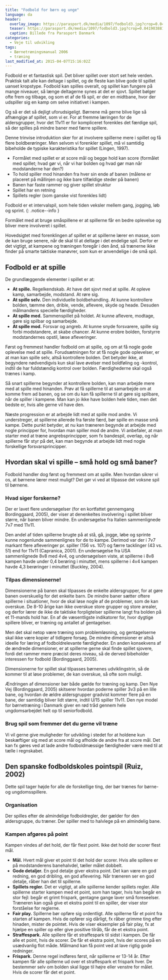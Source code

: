 ```yaml
---
title: "Fodbold for børn og unge"
language: da
header:
  overlay_image: https://parasport.dk/media/1097/fodbold3.jpg?crop=0.041903881166372822,0.23418124349202729,0.3078634800450834,0.31104084988706471&cropmode=percentage&width=940&height=430&rnd=131949609520000000
  teaser: https://parasport.dk/media/1097/fodbold3.jpg?crop=0.041903881166372822,0.23418124349202729,0.3078634800450834,0.31104084988706471&cropmode=percentage&width=940&height=430&rnd=131949609520000000
  caption: Billede fra Parasport Danmark
categories:
  - Veje til udvikling
tags:
  - Børnetræningsmanual 2006
  - træning
last_modified_at: 2015-04-07T15:16:02Z
---
```


Fodbold er et fantastisk spil. Det bliver spillet over stort set hele verden. Praktisk talt alle kan deltage i spillet, og de fleste kan blive gode til spillet uanset kropstype. Fodbold kan spilles overalt, og spillet kan fungere på mange niveauer, så længe deltagerne synes at det er sjovt. Spillet bølger ofte frem og tilbage, og som et af de få spil, er der en midtbane, hvor der udspiller sig en kamp om selve initiativet i kampen.

Og så er det så dejligt uforudsigeligt. Børnene må gerne blive lige så afhængige af spillet, som vi er. For at fremme læringen for de aldersgrupper, hvor det 11v11 er for kompliceret forenkles det færdige spil, så der spilles på mindre baner med færre spillere.

Denne trinvise introduktion sker for at involvere spillerne mere i spillet og få flere boldberøringer. Men selvom vi forenkler spillet, må vi samtidig bibeholde de typiske karakteristika for spillet (Lingen, 1997).

- Formålet med spillet er at score mål og begge hold kan score (formålet med spillet; hvad gør vi, når vi har bolden og hvad gør man når modstanderne har den?)
- To hold spiller mod hinanden fra hver sin ende af banen (målene er placeret på mållinjen og ikke bare tilfældige steder på banen)
- Banen har faste rammer og giver spillet struktur
- Spillet har en retning
- Spillets regler (som ganske vist forenkles lidt)

Fodbold er et intervalspil, som hele tiden veksler mellem gang, jogging, løb og sprint.
{: .notice--info }

Formålet med at bruge småspillene er at spillerne får en bedre oplevelse og bliver mere involveret i spillet.

Hovedsigtet med forenklingen af spillet er at spillerne lærer en masse, som de kan bruge senere, når de skal til at deltage i det endelige spil. Derfor er det vigtigt, at kampene og træningen foregår i den ånd, så trænerne ikke finder på smarte taktiske manøvrer, som kun er anvendelige i de små spil.

## Fodbold er at spille

De grundlæggende elementer i spillet er at:

- **At spille.** Regelkendskab. At have det sjovt med at spille. At opleve kamp, samarbejde, modstand. At røre sig.
- **At spille selv.** Den individuelle boldbehandling. At kunne kontrollere bolden, tæmme den, drible, vende, aflevere, skyde og heade. Desuden målmandens specielle færdigheder.
- **At spille med.** Sammenspillet på holdet. At kunne aflevere, modtage, gøre sig spilbar og samarbejde.
- **At spille mod.** Forsvar og angreb. At kunne snyde forsvarere, spille sig forbi modstandere, at skabe chancer. At kunne erobre bolden, forstyrre modstandernes opstil, læse afleveringer.

Først og fremmest handler fodbold om at spille, og om at få nogle gode oplevelse med at spille. Forudsætningen for at få nogle gode oplevelser, er at man kan spille selv, altså kontrollere bolden. Det betyder ikke, at begyndere nødvendigvis kun skal lave øvelser med boldføling og -kontrol, indtil de har fuldstændig kontrol over bolden. Færdighederne skal også trænes i kamp.

Så snart spillerne begynder at kontrollere bolden, kan man arbejde mere med at spille med hinanden. Prøv at få spillerne til at samarbejde om at komme frem ad banen, og se om du kan få spillerne til at gøre sig spilbare, når de spiller i kampene. Man kan jo ikke have bolden hele tiden, men det bedste er, hvis alle gerne vil have den.

Næste progression er at arbejde lidt med at spille mod andre. Vi understreger, at spillerne allerede fra første færd, bør spille en masse små kampe. Dette punkt betyder, at nu kan træneren begynde at arbejde med nogle principper for, hvordan man spiller mod de andre. Vi anbefaler, at man starter med at træne angrebsprincipper, som fx bandespil, overlap, og når spillerne får styr på det, kan man begynde at arbejde lidt med nogle forskellige forsvarsprincipper.

## Hvordan skal vi spille – små hold og små baner?

Fodbold handler dog først og fremmest om at spille. Men hvordan sikrer vi os, at børnene lærer mest muligt? Det gør vi ved at tilpasse det voksne spil til børnene.

### Hvad siger forskerne?

Der er lavet flere undersøgelser (for en kortfattet gennemgang Bordinggaard, 2005), der viser at denenkeltes involvering i spillet bliver større, når banen bliver mindre. En undersøgelse fra Italien sammenlignede 7v7 med 11v11.

Den andel af tiden spillerne brugte på at stå, gå, jogge, løbe og sprinte kunne nogenlunde sammenlignes for de to kampe. Derimod var der i 7v7 markant flere afleveringer pr. spiller (156 vs. 107) og færre tacklinger (43 vs. 51) end for 11v11 (Capranica, 2001). En undersøgelse fra USA sammenlignede 8v8 med 4v4, og undersøgelsen viste, at spillerne i 8v8 kampen havde under 0,4 berøring i minuttet, mens spillerne i 4v4 kampen havde 4,3 berøringer i minuttet (Buckley, 2004).

### Tilpas dimensionerne!

Dimensionerne på banen skal tilpasses de enkelte aldersgrupper, for at gøre banen overskuelig for det enkelte barn. De mindre baner sætter oftere spillerne i situationer, hvor de skal løse nogle af de problemer, som de kan overskue. De 8-10 årige kan ikke overskue store grupper og store arealer, og derfor lærer de ikke de taktiske forpligtelser spillerne langt fra bolden på et 11-mands hold har. En af de væsentligste indikatorer for, hvor dygtige spillere bliver, er træning og antallet af gentagelser.

Men det skal netop være træning som problemløsning, og gentagelserne skal ikke være kopier af tidligere forsøg. De mindre dimensioner er altså ideelle for læring af fodboldrelevante færdigheder. En anden konsekvens af de ændrede dimensioner, er at spillerne gerne skal finde spillet sjovere, fordi det rammer mere præcist deres niveau, så de derved bibeholder interessen for fodbold (Bordinggaard, 2005).

Dimensionerne for spillet skal tilpasses børnenes udviklingstrin, så de kommer til at løse problemer, de kan overskue, så ofte som muligt. 

Ændringen af dimensioner bør både gælde for træning og kamp. Den Nye Vej (Bordinggaard, 2005) skitserer hvordan poderne spiller 3v3 på en lille bane, og hvordan de ældre aldersgrupper gradvist kommer flere på en bane, der samtidig bliver lidt større, indtil U/15 spiller 11v11. Den nye model for børnetræning i Danmark giver en rød tråd gennem hele ungdomsarbejdet helt op til seniorfodbold.

### Brug spil som fremmer det du gerne vil træne 

Vi vil gerne give muligheder for udvikling i stedet for at holdene kun beskæftiger sig med at score mål og afholde de andre fra at score mål. Det kan fx gøres ved at lade andre fodboldmæssige færdigheder være med til at tælle i regnskabet. 

## Den spanske fodboldskoles pointspil (Ruiz, 2002)

Dette spil tager højde for alle de forskellige ting, der bør trænes for børne- og ungdomsspillere.

### Organisation

Der spilles efter de almindelige fodboldregler, der gælder for den aldersgruppe, du træner. Der spiller med to halvlege på en almindelig bane.

### Kampen afgøres på point

Kampen vindes af det hold, der får flest point. Ikke det hold der scorer flest mål.

- **Mål.** Hvert mål giver et point til det hold der scorer. Hvis alle spillere er på modstanderens banehalvdel, tæller målet dobbelt.
- **Gode detaljer.** En god detalje giver ekstra point. Det kan være en god redning, en god dribling, en god aflevering. Når træneren ser en god detalje, råber han det til spillerne.
- **Spillets regler.** Det er vigtigt, at alle spillerne kender spillets regler. Alle spillerne starter kampen med et point, som han tager, hvis han begår en stor fejl: begår et grimt frispark, gentagne gange laver små foreseelser. Træneren kan også give et ekstra point til en spiller, der viser stor forståelse for reglerne.
- **Fair play.** Spillerne bør opføre sig ordentligt. Alle spillerne får et point fra starten af kampen. Hvis de opfører sig dårligt, fx råber grimme ting efter hinaden, mister de pointet. Hvis de viser eksempler på fair play, fx at hjælpe en spiller op eller give positive tilråb, får de et ekstra point.
- **Straffespark.** Alle spillere får et straffespark til sidst i kampen. De får alle et point, hvis de scorer. De får et ekstra point, hvis der scores på en usædvanlig flot måde. Målmand kan få point ved at lave rigtig gode redninger.
- **Frispark.** Denne regel indføres først, når spillerne er 13-14 år. Efter kampen får alle spillerne ud over et straffespark et frispark hver. De bestemmer selv om bolden skal ligge til højre eller venstre for målet. Hvis de scorer får det et point.
